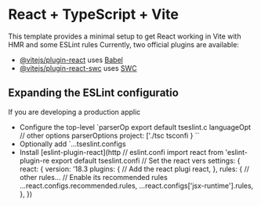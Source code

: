# React + TypeScript + Vite

This template provides a minimal setup to get React working in Vite with HMR and some ESLint rules
Currently, two official plugins are available:

- [@vitejs/plugin-react](https://github.com/vitejs/vite-plugin-react/blob/main/packages/plugin-react/README.md) uses [Babel](https://babeljs.io/)
- [@vitejs/plugin-react-swc](https://github.com/vitejs/vite-plugin-react-swc) uses [SWC](https://swc.rs/) 

## Expanding the ESLint configuratio
If you are developing a production applic
- Configure the top-level `parserOp
export default tseslint.c
  languageOpt
    // other options
    parserOptions
      project: ['./tsc
      tsconfi
  }
``
- Optionally add `...tseslint.configs
- Install [eslint-plugin-react](http
// eslint.confi
import react from 'eslint-plugin-re
export default tseslint.confi
  // Set the react vers
  settings: { react: { version: '18.3
  plugins: {
    // Add the react plugi
    react,
  },
  rules: {
    // other rules...
    // Enable its recommended rules
    ...react.configs.recommended.rules,
    ...react.configs['jsx-runtime'].rules,
  },
})
```
